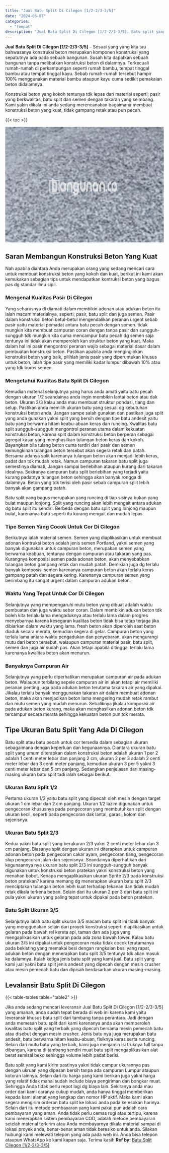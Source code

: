 ```yaml
---
title: "Jual Batu Split Di Cilegon [1/2-2/3-3/5]"
date: "2024-06-07"
categories: 
  - "tempat"
description: "Jual Batu Split Di Cilegon [1/2-2/3-3/5]. Batu split yang kami kirim pastinya yakni tidak campur ukurannya pas dengan ukruan yang dipesan bersih tanpa ada ca..."
---
```


**Jual Batu Split Di Cilegon \[1/2-2/3-3/5\]** – Sesuai yang yang kita tau bahwasanya konstruksi beton merupakan komponen konstruksi yang sepatutnya ada pada sebuah bangunan. Susah kita dapatkan sebuah bangunan tanpa melibatkan konstruksi beton di dalamnya. Terkecuali rumah-rumah di perkampungan seperti rumah bambu, tempat tinggal bambu atau tempat tinggal kayu. Sebab rumah-rumah tersebut hampir 100% menggunakan material bambu ataupun kayu cuma sedikit pemakaian beton didalamnya.

Konstruksi beton yang kokoh tentunya tdk lepas dari material seperti; pasir yang berkwalitas, batu split dan semen dengan takaran yang seimbang. Kami yakin dikala ini anda sedang merencanakan bagaimana membuat konstruksi beton yang kuat, tidak gampang retak atau pun pecah.

{{< toc >}}

![Jual Batu Split Di Cilegon [1/2-2/3-3/5]](/images/jual-batu-split-25.png)

## Saran Membangun Konstruksi Beton Yang Kuat

Nah apabila diantara Anda merupakan orang yang sedang mencari cara untuk membuat konstruksi beton yang kokoh dan kuat, berikut ini kami akan kemukakan sebagian tips untuk mendapatkan kontruksi beton yang bagus pas dg standar ilmu sipil.

### Mengenal Kualitas Pasir Di Cilegon

Yang seharusnya di diamati dalam membikin adonan atau adukan beton itu ialah macam materialnya, seperti; pasir, batu split dan juga semen. Pasir dalam konstruksi beton betul-betul mengendalikan peranan urgent sebab pasir yaitu material pemadat antara batu pecah dengan semen. tidak mungkin kita membuat campuran coran dengan tanpa pasir dan sungguh-sungguh tdk mungkin kita cuma mencampur batu pecah dg semen saja tentunya ini tidak akan memperoleh kan struktur beton yang kuat. Maka dalam hal ini pasir mengontrol peranan wajib sebagai material dasar dalam pembuatan konstruksi beton. Pastikan apabila anda menginginkan konstruksi beton yang baik, pilihlah jenis pasir yang diperuntukan khusus untuk beton, ialah tipe pasir yang memiliki kadar lumpur dibawah 10% atau yang tdk boros semen.

### Mengetahui Kualitas Batu Split Di Cilegon

Kemudian material selanjutnya yang harus anda amati yaitu batu pecah dengan ukuran 1/2 seandainya anda ingin membikin lantai beton atau dak beton. Ukuran 2/3 kalau anda mau membuat struktur pondasi, tiang dan selup. Pastikan anda memilih ukuran batu yang sesuai dg kebutuhan konstruksi beton anda. Jangan sampe salah gunakan dan pastikan juga split yang anda gunakan yakni split yang bersih dengan tipe batu andesit yaitu batu yang berwarna hitam keabu-abuan keras dan runcing. Kwalitas batu split sungguh-sungguh mengontrol peranan utama dalam kekuatan konstruksi beton, karena split dalam konstruksi beton berperan sebagai agregat kasar yang menghasilkan tulangan beton keras dan kokoh. Bayangkan bila tulang beton cuma terdiri dari pasir dan semen kemungkinan tulangan beton tersebut akan segera retak dan patah. Bersama adanya split karenanya tulangan beton akan menjadi lebih keras, padat dan tdk mudah retak. Namun campuran takaran batu split juga semestinya diamati, Jangan sampai berlebihan ataupun kurang dari takaran idealnya. Sekiranya campuran batu split berlebihan yang terjadi yaitu kurang padatnya tulangan beton sehingga akan banyak rongga di dalamnya. Beton yang tdk terisi oleh pasir sebab campuran split lebih banyak akan gampang patah.

Batu split yang bagus merupakan yang runcing di tiap sisinya bukan yang bulat maupun lonjong. Split yang runcing akan lebih mengait antara adukan dg batu split itu sendiri. Berbeda dengan batu split yang lonjong maupun bulat, karenanya batu seperti itu kurang mengait dan mudah lepas.

### Tipe Semen Yang Cocok Untuk Cor Di Cilegon

Berikutnya ialah material semen. Semen yang diaplikasikan untuk membuat adonan kontruksi beton adalah jenis semen Portland, yakni semen yang banyak digunakan untuk campuran beton, merupakan semen yang berwarna keabuan, tentunya dengan campuran atau takaran yang pas. Kurangnya komposisi semen pada adonan beton, akan menyebabkan tulangan beton gampang retak dan mudah patah. Demikian juga dg terlalu banyak komposisi semen karenanya campuran beton akan terlalu keras gampang patah dan segera kering. Karenanya campuran semen yang berimbang itu sangat urgent dalam campuran adukan beton.

### Waktu Yang Tepat Untuk Cor Di Cilegon

Selanjutnya yang mempengaruhi mutu beton yang dibuat adalah waktu pembuatan dan juga waktu sebar coran. Dalam membikin adukan beton tdk boleh kita terlalu lama mengaduknya atau terlalu lama dalam progres menyebarnya karena kesegaran kualitas beton tidak bisa tetap terjaga jika dibiarkan dalam waktu yang lama. fresh beton akan diperoleh saat beton diaduk secara merata, kemudian segera di gelar. Campuran beton yang terlalu lama antara waktu pengadukan dan penyebaran, akan mengurangi mutu dari beton tersebut, walaupun campuran material pasir, batu split, semen dan juga air sudah pas. Akan tetapi apabila ditinggal terlalu lama karenanya kwalitas beton akan menurun.

### Banyaknya Campuran Air

Selanjutnya yang perlu diperhatikan merupakan campuran air pada adukan beton. Walaupun terbilang sepele campuran air ini akan tetapi air memiliki peranan penting juga pada adukan beton terutama takaran air yang dipakai. Jikalau terlalu banyak menggunakan takaran air dalam membuat adonan beton, maka akan menjadikan beton lama mengering mudah retak rambut dan mutu semen yang mudah menurun. Sebaliknya jikalau komposisi air pada adukan beton kurang, maka akan menghasilkan adonan beton tdk tercampur secara merata sehingga kekuatan beton pun tdk merata.

## Tipe Ukuran Batu Split Yang Ada Di Cilegon

Batu split atau batu pecah untuk cor tersedia dalam sebagian ukuran sebagaimana dengan keperluan dan kegunaannya. Diantara ukuran batu split yang umum diterapkan dalam konstruksi beton adalah ukuran 1 per 2 adalah 1 centi meter lebar dan panjang 2 cm, ukuran 2 per 3 adalah 2 centi meter lebar dan 3 centi meter panjang, kemudian ukuran 3 per 5 yakni 3 centi meter lebar dan 5 cm panjang. Sedangkan penjelasan dari masing-masing ukuran batu split tadi ialah sebagai berikut.

### Ukuran Batu Split 1/2

Pertama ukuran 1/2 yaitu batu split yang dipecah oleh mesin dengan target ukuran 1 cm lebar dan 2 cm panjang. Ukuran 1/2 lazim digunakan untuk pengecoran khususnya pada pengecoran yang membutuhkan split dengan ukuran kecil, seperti pada pengecoran dak lantai, garasi, kolom dan sejenisnya.

### Ukuran Batu Split 2/3

Kedua yakni batu split yang berukuran 2/3 yakni 2 centi meter lebar dan 3 cm panjang. Biasanya split dengan ukuran ini diterapkan untuk campuran adonan beton pada pengecoran cakar ayam, pengecoran tiang, pengecoran slup pengecoran jalan dan sejenisnya. Seandainya diperhatikan dari kegunaannya nya ukuran batu split 2/3 ini sungguh-sungguh banyak digunakan untuk konstruksi beton pratekan yakni konstruksi beton yang menahan bobot. Kenapa mengaplikasikan ukuran Sprite 2/3 pada konstruksi beton pratekan? karena memang dg menerapkan ukuran batu split 2/3 menciptakan tulangan beton lebih kuat terhadap tekanan dan tidak mudah retak dikala terkena beban. Selain dari itu ukuran 2 per 3 dari batu split ini pula yakni ukuran yang paling tepat untuk dipakai pada beton pratekan.

### Batu Split Ukuran 3/5

Selanjutnya ialah batu split ukuran 3/5 macam batu split ini tidak banyak yang menggunakan selain dari proyek konstruksi seperti diaplikasikan untuk gelaran pada bawah rel kereta api, taman dan ada juga yang mengaplikasikan untuk gelaran pada ada zona bawah tower. Kalau batu ukuran 3/5 ini dipakai untuk pengecoran maka tidak cocok terutamanya pada bekisting yang memakai besi dengan rangkaian besi yang rapat, adukan beton dengan menerapkan batu split 3/5 tentunya tdk akan masuk ke dalamnya. Itulah ketiga jenis batu split yang kami jual. Batu split yang kami jual yakni batu split jenis andesit yang dipecah dengan mesin crusher atau mesin pemecah batu dan dipisah berdasarkan ukuran masing-masing.

## Levalansir Batu Split Di Cilegon

{{< table-tables table="table2" >}}

Jika anda sedang mencari leveransir Jual Batu Split Di Cilegon \[1/2-2/3-3/5\] yang amanah, anda sudah tepat berada di web ini karena kami yaitu leveransir khusus batu split dari tambang tanpa perantara. Jadi dengan anda memesan batu split dari kami karenanya anda akan memperoleh kwalitas batu split yang terbaik yang dipecah bersama mesin pemecah batu atau disebut dengan mesin crusher. Jenis batu nya juga merupakan batu andesit, batu berwarna hitam keabu-abuan, fisiknya keras serta runcing. Selain dari mutu batu yang terbaik, kami juga menjamin isi truknya full tanpa dibangun, karena di tambang sendiri muat batu split mengaplikasikan alat berat semisal beko sehingga volume lebih padat berisi.

Batu split yang kami kirim pastinya yakni tidak campur ukurannya pas dengan ukruan yang dipesan bersih tanpa ada campuran Lumpur ataupun kotoran lainnya. Selain dari itu harga yang kami berikan juga yakni harga yang relatif tidak mahal sudah include biaya pengiriman dan bongkar muat. Sehingga Anda tidak perlu repot lagi dg biaya lain. Sekiranya anda mau order dari kami caranya cukup mudah, anda hanya tinggal memberikan kepada kami alamat yang lengkap dan nomor HP aktif. Maka kami akan segera mengirim orderan batu split ke lokasi anda pada ke esokan harinya. Selain dari itu metode pembayaran yang kami pakai pun adalah cara pembayaran yang aman. Anda tidak perlu cemas rugi atau tertipu, karena kami menerapkan sistem pembayaran COD, adalah metode pembayaran setelah material terkirim atau Anda membayarnya dikala material sampai di lokasi proyek anda, benar-benar aman tidak beresiko untuk anda. Silakan hubungi kami melewati telepon yang ada pada web ini. Anda bisa telepon ataupun WhatsApp ke kami kapan saja. Terima kasih
**Ref by:** [Batu Split Cilegon [1/2-2/3-3/5]](https://id.wikipedia.org/wiki/Batu)
